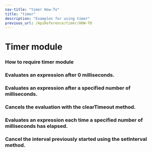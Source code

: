 ```yaml
---
nav-title: "timer How-To"
title: "timer"
description: "Examples for using timer"
previous_url: /ApiReference/timer/HOW-TO
---
```

# Timer module
### How to require timer module
<snippet id='timer-require'/>

### Evaluates an expression after 0 milliseconds.
<snippet id='timer-set-zero'/>

### Evaluates an expression after a specified number of milliseconds.
<snippet id='timer-set-fivehundred'/>

### Cancels the evaluation with the clearTimeout method.
<snippet id='timer-set-twothousands'/>

### Evaluates an expression each time a specified number of milliseconds has elapsed.
<snippet id='timer-set-expression'/>

### Cancel the interval previously started using the setInterval method.
<snippet id='timer-set-interval'/>
